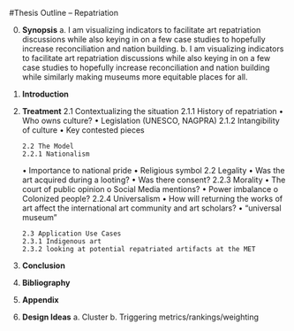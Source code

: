 #Thesis Outline – Repatriation

0.  **Synopsis**
    a. I am visualizing indicators to facilitate art repatriation discussions while also keying in on a few case studies to hopefully increase reconciliation and nation building.
    b. I am visualizing indicators to facilitate art repatriation discussions while also keying in on a few case studies to hopefully increase reconciliation and nation building while similarly making museums more equitable places for all.

1.  **Introduction**
1.  **Treatment**
    2.1 Contextualizing the situation
    2.1.1 History of repatriation
    • Who owns culture?
    • Legislation (UNESCO, NAGPRA)
    2.1.2 Intangibility of culture
    • Key contested pieces

        2.2 The Model
        2.2.1 Nationalism

    • Importance to national pride
    • Religious symbol
    2.2 Legality
    • Was the art acquired during a looting?
    • Was there consent?
    2.2.3 Morality
    • The court of public opinion
    o Social Media mentions?
    • Power imbalance
    o Colonized people?
    2.2.4 Universalism
    • How will returning the works of art affect the international art community and art scholars?
    • “universal museum”

        2.3 Application Use Cases
        2.3.1 Indigenous art
        2.3.2 looking at potential repatriated artifacts at the MET

1.  **Conclusion**
1.  **Bibliography**
1.  **Appendix**
1.  **Design Ideas**
    a. Cluster
    b. Triggering metrics/rankings/weighting
